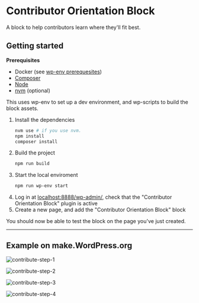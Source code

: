 # Contributor Orientation Block

A block to help contributors learn where they'll fit best. 

## Getting started

**Prerequisites**

- Docker (see [wp-env prerequesites](https://developer.wordpress.org/block-editor/reference-guides/packages/packages-env/#prerequisites))
- [Composer](https://getcomposer.org/)
- [Node](https://nodejs.org/en)
- [nvm](https://github.com/nvm-sh/nvm) (optional)

This uses wp-env to set up a dev environment, and wp-scripts to build the block assets.

1. Install the dependencies
    ```bash
    nvm use # if you use nvm.
    npm install
    composer install
    ```
2. Build the project
    ```bash
    npm run build
    ```
3. Start the local enviroment
    ```bash
    npm run wp-env start
    ```
4. Log in at [localhost:8888/wp-admin/](http://localhost:8888/wp-admin/), check that the "Contributor Orientation Block" plugin is active
5. Create a new page, and add the "Contributor Orientation Block" block

You should now be able to test the block on the page you've just created.

-------

## Example on make.WordPress.org

![contribute-step-1](https://github.com/ryelle/wporg-contributor-orientation/assets/541093/428c4637-d9a0-4575-9bad-584acec6726f)

![contribute-step-2](https://github.com/ryelle/wporg-contributor-orientation/assets/541093/13084aef-a0fc-4e6c-ba7a-784ad19a8203)

![contribute-step-3](https://github.com/ryelle/wporg-contributor-orientation/assets/541093/a4ec56a8-e4af-4632-9532-efd85e110f1c)

![contribute-step-4](https://github.com/ryelle/wporg-contributor-orientation/assets/541093/5a6b91ac-43c3-4671-a597-ad7e5c9020aa)
